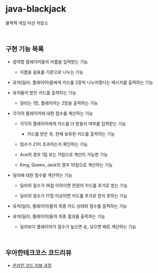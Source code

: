 # java-blackjack

블랙잭 게임 미션 저장소

<br>

## 구현 기능 목록

- 참여할 플레이어들의 이름을 입력받는 기능

  - 이름을 쉼표를 기준으로 나누는 기능

- 유저(딜러, 플레이어)들에게 카드를 2장씩 나누어줬다는 메시지를 출력하는 기능

- 유저들이 받은 카드를 출력하는 기능

  - 딜러는 1장, 플레이어는 2장을 출력하는 기능

- 각각의 플레이어에 대한 점수를 계산하는 기능

  - 각각의 플레이어에게 카드를 더 받을지 여부를 입력받는 기능

    - 카드를 받은 후, 현재 보유한 카드를 출력하는 기능

  - 점수가 21이 초과하는지 확인하는 기능

  - Ace의 경우 1점 또는 11점으로 계산이 가능한 기능

  - King, Queen, Jack의 경우 10점으로 계산하는 기능

- 딜러에 대한 점수를 계산하는 기능

  - 딜러의 점수가 16점 이하이면 한장의 카드를 추가로 받는 기능
  
  - 딜러의 점수가 17점 이상이면 카드를 추가로 받지 못하는 기능

- 유저(딜러, 플레이어)들의 최종 카드 상태와 점수를 출력하는 기능

- 유저(딜러, 플레이어)들의 최종 결과를 출력하는 기능

  - 딜러보다 플레이어가 점수가 높으면 승, 낮으면 패로 계산하는 기능

<br>

## 우아한테크코스 코드리뷰

* [온라인 코드 리뷰 과정](https://github.com/woowacourse/woowacourse-docs/blob/master/maincourse/README.md)
